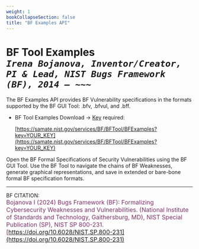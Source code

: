 ```yaml
---
weight: 1
bookCollapseSection: false
title: "BF Examples API"
---
```


<!-- Google tag (gtag.js) -->
<script async src="https://www.googletagmanager.com/gtag/js?id=G-PJ364XPP9F"></script>
<script>
  window.dataLayer = window.dataLayer || [];
  function gtag(){dataLayer.push(arguments);}
  gtag('js', new Date());

  gtag('config', 'G-PJ364XPP9F');
</script>

# BF Tool Examples <br/> _`Irena Bojanova, Inventor/Creator, PI & Lead, NIST Bugs Framework (BF), 2014 – ~~~`_

The BF Examples API provides BF Vulnerability specifications in the formats supported by the BF GUI Tool: .bfv, .bfvul, and .bff.

- BF Tool Examples Download &rarr; [Key](https://forms.gle/SRZyva5Vn1i4dQQ2A) required:

  [https://samate.nist.gov/services/BF/BFTool/BFExamples?key=YOUR_KEY](https://samate.nist.gov/services/BF/BFTool/BFExamples?key=YOUR_KEY)

Open the BF Formal Specifications of Security Vulnerabilities using the BF GUI Tool. Use the BF Tool to navigate the chains of BF Weaknesses, generate graphical representations, and save in extended or bare-bone formal BF specification formats. 

_______________________________
BF CITATION: <br/>
<l style="font-size: 16px; color: #7D3368"> Bojanova I (2024) Bugs Framework (BF): Formalizing Cybersecurity Weaknesses and Vulnerabilities. (National Institute of Standards and Technology, Gaithersburg, MD), NIST Special Publication (SP), NIST SP 800-231. [https://doi.org/10.6028/NIST.SP.800-231](https://doi.org/10.6028/NIST.SP.800-231)</l>  <br/>
